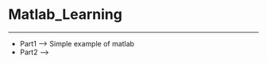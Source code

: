 # Matlab_Learning
__________________________________

 * Part1 --> Simple example of matlab
 * Part2 -->
